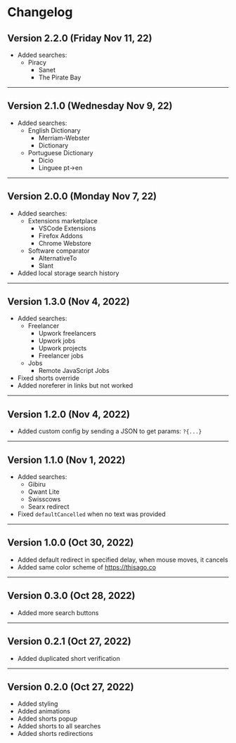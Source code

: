 # Changelog

## Version 2.2.0 (Friday Nov 11, 22)

- Added searches:
  - Piracy
    - Sanet
    - The Pirate Bay

---

## Version 2.1.0 (Wednesday Nov 9, 22)

- Added searches:
  - English Dictionary
    - Merriam-Webster
    - Dictionary
  - Portuguese Dictionary
    - Dicio
    - Linguee pt->en

---

## Version 2.0.0 (Monday Nov 7, 22)

- Added searches:
  - Extensions marketplace
    - VSCode Extensions
    - Firefox Addons
    - Chrome Webstore
  - Software comparator
    - AlternativeTo
    - Slant
- Added local storage search history

---

## Version 1.3.0 (Nov 4, 2022)

- Added searches:
  - Freelancer
    - Upwork freelancers
    - Upwork jobs
    - Upwork projects
    - Freelancer jobs
  - Jobs
    - Remote JavaScript Jobs
- Fixed shorts override
- Added noreferer in links but not worked

---

## Version 1.2.0 (Nov 4, 2022)

- Added custom config by sending a JSON to get params: `?{...}`

---

## Version 1.1.0 (Nov 1, 2022)

- Added searches:
  - Gibiru
  - Qwant Lite
  - Swisscows
  - Searx redirect
- Fixed `defaultCancelled` when no text was provided

---

## Version 1.0.0 (Oct 30, 2022)

- Added default redirect in specified delay, when mouse moves, it cancels
- Added same color scheme of https://thisago.co

---

## Version 0.3.0 (Oct 28, 2022)

- Added more search buttons

---

## Version 0.2.1 (Oct 27, 2022)

- Added duplicated short verification

---

## Version 0.2.0 (Oct 27, 2022)

- Added styling
- Added animations
- Added shorts popup
- Added shorts to all searches
- Added shorts redirections

